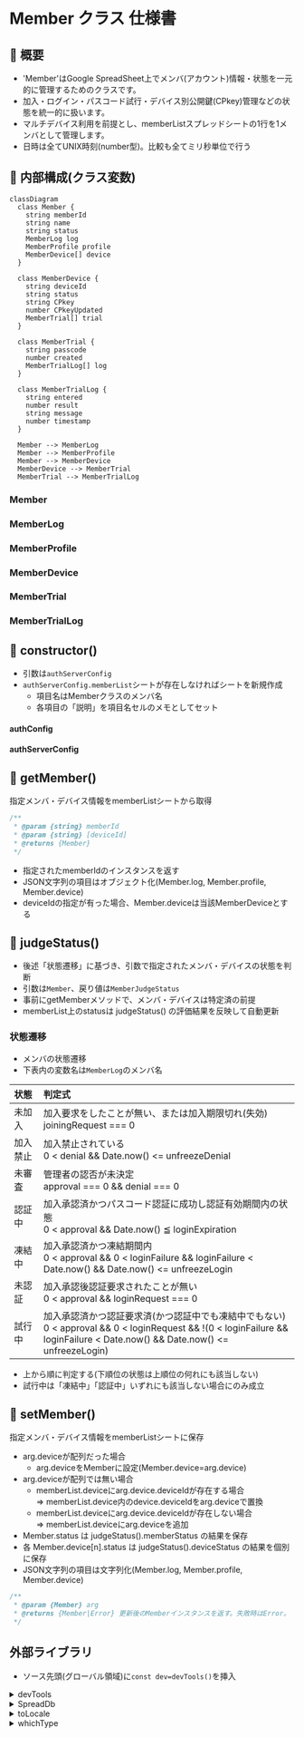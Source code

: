 # Member クラス 仕様書

## 🧭 概要

- 'Member'はGoogle SpreadSheet上でメンバ(アカウント)情報・状態を一元的に管理するためのクラスです。
- 加入・ログイン・パスコード試行・デバイス別公開鍵(CPkey)管理などの状態を統一的に扱います。
- マルチデバイス利用を前提とし、memberListスプレッドシートの1行を1メンバとして管理します。
- 日時は全てUNIX時刻(number型)。比較も全てミリ秒単位で行う

## 🧩 内部構成(クラス変数)

```mermaid
classDiagram
  class Member {
    string memberId
    string name
    string status
    MemberLog log
    MemberProfile profile
    MemberDevice[] device
  }

  class MemberDevice {
    string deviceId
    string status
    string CPkey
    number CPkeyUpdated
    MemberTrial[] trial
  }

  class MemberTrial {
    string passcode
    number created
    MemberTrialLog[] log
  }

  class MemberTrialLog {
    string entered
    number result
    string message
    number timestamp
  }

  Member --> MemberLog
  Member --> MemberProfile
  Member --> MemberDevice
  MemberDevice --> MemberTrial
  MemberTrial --> MemberTrialLog
```

### Member

<!--::$tmp/Member.md::-->

### MemberLog

<!--::$tmp/MemberLog.md::-->

### MemberProfile

<!--::$tmp/MemberProfile.md::-->

### MemberDevice

<!--::$tmp/MemberDevice.md::-->

### MemberTrial

<!--::$tmp/MemberTrial.md::-->

### MemberTrialLog

<!--::$tmp/MemberTrialLog.md::-->

## 🧱 constructor()

- 引数は`authServerConfig`
- `authServerConfig.memberList`シートが存在しなければシートを新規作成
  - 項目名はMemberクラスのメンバ名
  - 各項目の「説明」を項目名セルのメモとしてセット

#### authConfig

<!--::$tmp/authConfig.md::-->

#### authServerConfig

<!--::$tmp/authServerConfig.md::-->

## 🧱 getMember()

指定メンバ・デバイス情報をmemberListシートから取得

```js
/**
 * @param {string} memberId
 * @param {string} [deviceId]
 * @returns {Member}
 */
```

- 指定されたmemberIdのインスタンスを返す
- JSON文字列の項目はオブジェクト化(Member.log, Member.profile, Member.device)
- deviceIdの指定が有った場合、Member.deviceは当該MemberDeviceとする

## 🧱 judgeStatus()

- 後述「状態遷移」に基づき、引数で指定されたメンバ・デバイスの状態を判断
- 引数は`Member`、戻り値は`MemberJudgeStatus`
- 事前にgetMemberメソッドで、メンバ・デバイスは特定済の前提
- memberList上のstatusは judgeStatus() の評価結果を反映して自動更新

<!--::$tmp/MemberJudgeStatus.md::-->

### 状態遷移

- メンバの状態遷移
- 下表内の変数名は`MemberLog`のメンバ名

<!--::$src/Member/stateTransition.md::-->

状態 | 判定式
:-- | :--
未加入 | 加入要求をしたことが無い、または加入期限切れ(失効)<br>joiningRequest === 0 || (0 < approval &&　0 < joiningExpiration && joiningExpiration < Date.now())
加入禁止 | 加入禁止されている<br>0 < denial && Date.now() <= unfreezeDenial
未審査 | 管理者の認否が未決定<br>approval === 0 && denial === 0
認証中 | 加入承認済かつパスコード認証に成功し認証有効期間内の状態<br>0 < approval && Date.now() ≦ loginExpiration
凍結中 | 加入承認済かつ凍結期間内<br>0 < approval && 0 < loginFailure && loginFailure < Date.now() && Date.now() <= unfreezeLogin
未認証 | 加入承認後認証要求されたことが無い<br>0 < approval && loginRequest === 0
試行中 | 加入承認済かつ認証要求済(かつ認証中でも凍結中でもない)<br>0 < approval && 0 < loginRequest && !(0 < loginFailure && loginFailure < Date.now() && Date.now() <= unfreezeLogin)


- 上から順に判定する(下順位の状態は上順位の何れにも該当しない)
- 試行中は「凍結中」「認証中」いずれにも該当しない場合にのみ成立

## 🧱 setMember()

指定メンバ・デバイス情報をmemberListシートに保存

- arg.deviceが配列だった場合
  - arg.deviceをMemberに設定(Member.device=arg.device)
- arg.deviceが配列では無い場合
  - memberList.deviceにarg.device.deviceIdが存在する場合<br>
    => memberList.device内のdevice.deviceIdをarg.deviceで置換
  - memberList.deviceにarg.device.deviceIdが存在しない場合<br>
    => memberList.deviceにarg.deviceを追加
- Member.status は judgeStatus().memberStatus の結果を保存
- 各 Member.device[n].status は judgeStatus().deviceStatus の結果を個別に保存
- JSON文字列の項目は文字列化(Member.log, Member.profile, Member.device)

```js
/**
 * @param {Member} arg
 * @returns {Member|Error} 更新後のMemberインスタンスを返す。失敗時はError。
 */
```

<!--
## 🧱 proto()

### 概要

### 📤 入力項目

### 📥 出力項目
-->

## 外部ライブラリ

- ソース先頭(グローバル領域)に`const dev=devTools()`を挿入

<details><summary>devTools</summary>

```js
//::$lib/devTools/1.0.1/core.js::
```

</details>

<details><summary>SpreadDb</summary>

```js
//::$lib/SpreadDb/2.2.0/core.js::
```

</details>

<details><summary>toLocale</summary>

```js
//::$lib/toLocale/1.2.0/core.js::
```

</details>

<details><summary>whichType</summary>

```js
//::$lib/whichType/1.0.1/core.js::
```

</details>